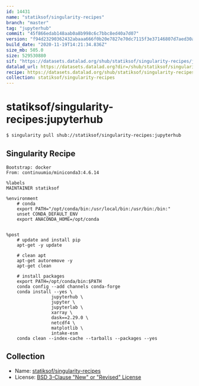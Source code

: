 ```yaml
---
id: 14431
name: "statiksof/singularity-recipes"
branch: "master"
tag: "jupyterhub"
commit: "45f866edab148aab0a8b998c6c7bbc8ed40a7d07"
version: "f94d23290362432abaaa666f0b20e7827e70dc7115f3e37146807d7aed30a792"
build_date: "2020-11-19T14:21:34.836Z"
size_mb: 505.0
size: 529530880
sif: "https://datasets.datalad.org/shub/statiksof/singularity-recipes/jupyterhub/2020-11-19-45f866ed-f94d2329/f94d23290362432abaaa666f0b20e7827e70dc7115f3e37146807d7aed30a792.sif"
datalad_url: https://datasets.datalad.org?dir=/shub/statiksof/singularity-recipes/jupyterhub/2020-11-19-45f866ed-f94d2329/
recipe: https://datasets.datalad.org/shub/statiksof/singularity-recipes/jupyterhub/2020-11-19-45f866ed-f94d2329/Singularity
collection: statiksof/singularity-recipes
---
```


# statiksof/singularity-recipes:jupyterhub

```bash
$ singularity pull shub://statiksof/singularity-recipes:jupyterhub
```

## Singularity Recipe

```singularity
Bootstrap: docker
From: continuumio/miniconda3:4.6.14

%labels
MAINTAINER statiksof

%environment    
    # conda
    export PATH="/opt/conda/bin:/usr/local/bin:/usr/bin:/bin:"
    unset CONDA_DEFAULT_ENV
    export ANACONDA_HOME=/opt/conda


%post
    # update and install pip
    apt-get -y update

    # clean apt
    apt-get autoremove -y
    apt-get clean

    # install packages
    export PATH=/opt/conda/bin:$PATH
    conda config --add channels conda-forge
    conda install --yes \
                 jupyterhub \
                 jupyter \
                 jupyterlab \
                 xarray \
                 dask==2.29.0 \
                 netcdf4 \
                 matplotlib \
                 intake-esm 
    conda clean --index-cache --tarballs --packages --yes
```

## Collection

 - Name: [statiksof/singularity-recipes](https://github.com/statiksof/singularity-recipes)
 - License: [BSD 3-Clause "New" or "Revised" License](https://api.github.com/licenses/bsd-3-clause)

